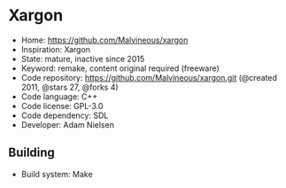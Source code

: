 # Xargon

- Home: https://github.com/Malvineous/xargon
- Inspiration: Xargon
- State: mature, inactive since 2015
- Keyword: remake, content original required (freeware)
- Code repository: https://github.com/Malvineous/xargon.git (@created 2011, @stars 27, @forks 4)
- Code language: C++
- Code license: GPL-3.0
- Code dependency: SDL
- Developer: Adam Nielsen

## Building

- Build system: Make
